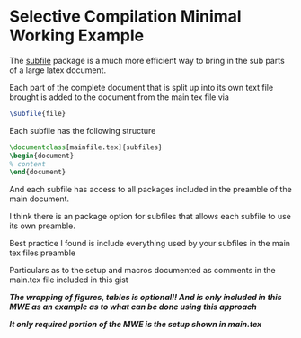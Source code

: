 # Selective Compilation Minimal Working Example

The [subfile]({http://ftp.math.purdue.edu/mirrors/ctan.org/macros/latex/contrib/subfiles/subfiles.pdf) package is a much more efficient way to bring in the sub parts of a large latex document.

Each part of the complete document that is split up into its own text file brought is added to the document from the main tex file via  
```tex
\subfile{file}
```

Each subfile has the following structure
```tex
\documentclass[mainfile.tex]{subfiles}
\begin{document}
% content
\end{document}
```

And each subfile has access to all packages included in the preamble of the main document.

I think there is an package option for subfiles that allows each subfile to use its own preamble.

Best practice I found is include everything used by your subfiles in the main tex files preamble

Particulars as to the setup and macros documented as comments in the main.tex file included in this gist


***The wrapping of figures, tables is optional!! And is only included in this MWE as an example as to what can be done using this approach***

***It only required portion of the MWE is the setup shown in main.tex***
